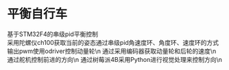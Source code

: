 # 平衡自行车
基于STM32F4的串级pid平衡控制  
采用陀螺仪ch100获取当前的姿态通过串级pid角速度环、角度环、速度环的方式输出pwm使用odriver控制动量轮\n
通过采用编码器获取动量轮和后轮的速度\n
通过舵机控制前进的方向\n
通过树莓派4B采用Python进行视觉处理来控制方向\n

